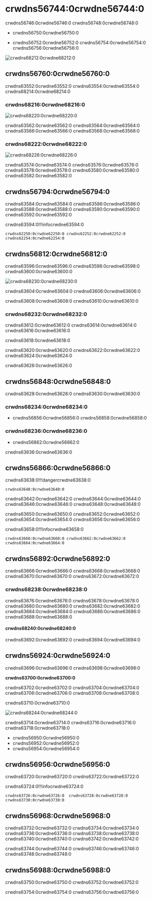 # crwdns56744:0crwdne56744:0

crwdns56746:0crwdne56746:0 crwdns56748:0crwdne56748:0

* crwdns56750:0crwdne56750:0

* crwdns56752:0crwdne56752:0 crwdns56754:0crwdne56754:0 crwdns56756:0crwdne56756:0

![crwdns68212:0crwdne68212:0](crwdns68210:0crwdne68210:0)

## crwdns56760:0crwdne56760:0

crwdns63552:0crwdne63552:0 crwdns63554:0crwdne63554:0 crwdns68214:0crwdne68214:0

### crwdns68216:0crwdne68216:0

![crwdns68220:0crwdne68220:0](crwdns68218:0crwdne68218:0)

crwdns63562:0crwdne63562:0 crwdns63564:0crwdne63564:0 crwdns63566:0crwdne63566:0 crwdns63568:0crwdne63568:0

### crwdns68222:0crwdne68222:0

![crwdns68226:0crwdne68226:0](crwdns68224:0crwdne68224:0)

crwdns63574:0crwdne63574:0 crwdns63576:0crwdne63576:0 crwdns63578:0crwdne63578:0 crwdns63580:0crwdne63580:0 crwdns63582:0crwdne63582:0

## crwdns56794:0crwdne56794:0

crwdns63584:0crwdne63584:0 crwdns63586:0crwdne63586:0 crwdns63588:0crwdne63588:0 crwdns63590:0crwdne63590:0 crwdns63592:0crwdne63592:0

crwdns63594:0!!!infocrwdne63594:0

    crwdns62250:0crwdne62250:0 crwdns62252:0crwdne62252:0 crwdns62254:0crwdne62254:0

## crwdns56812:0crwdne56812:0

crwdns63596:0crwdne63596:0 crwdns63598:0crwdne63598:0 crwdns63600:0crwdne63600:0

![crwdns68230:0crwdne68230:0](crwdns68228:0crwdne68228:0)

crwdns63604:0crwdne63604:0 crwdns63606:0crwdne63606:0

crwdns63608:0crwdne63608:0 crwdns63610:0crwdne63610:0

### crwdns68232:0crwdne68232:0

crwdns63612:0crwdne63612:0 crwdns63614:0crwdne63614:0 crwdns63616:0crwdne63616:0

crwdns63618:0crwdne63618:0

crwdns63620:0crwdne63620:0 crwdns63622:0crwdne63622:0 crwdns63624:0crwdne63624:0

crwdns63626:0crwdne63626:0

## crwdns56848:0crwdne56848:0

crwdns63628:0crwdne63628:0 crwdns63630:0crwdne63630:0

### crwdns68234:0crwdne68234:0

* crwdns56856:0crwdne56856:0  crwdns56858:0crwdne56858:0

### crwdns68236:0crwdne68236:0

* crwdns56862:0crwdne56862:0

crwdns63636:0crwdne63636:0

## crwdns56866:0crwdne56866:0

crwdns63638:0!!!dangercrwdne63638:0

    crwdns63640:0crwdne63640:0

crwdns63642:0crwdne63642:0 crwdns63644:0crwdne63644:0 crwdns63646:0crwdne63646:0 crwdns63648:0crwdne63648:0

crwdns63650:0crwdne63650:0  crwdns63652:0crwdne63652:0  crwdns63654:0crwdne63654:0  crwdns63656:0crwdne63656:0

crwdns63658:0!!!infocrwdne63658:0

    crwdns63660:0crwdne63660:0 crwdns63662:0crwdne63662:0 crwdns63664:0crwdne63664:0

## crwdns56892:0crwdne56892:0

crwdns63666:0crwdne63666:0 crwdns63668:0crwdne63668:0 crwdns63670:0crwdne63670:0 crwdns63672:0crwdne63672:0

### crwdns68238:0crwdne68238:0

crwdns63676:0crwdne63676:0 crwdns63678:0crwdne63678:0 crwdns63680:0crwdne63680:0 crwdns63682:0crwdne63682:0 crwdns63684:0crwdne63684:0 crwdns63686:0crwdne63686:0 crwdns63688:0crwdne63688:0

#### **crwdns68240:0crwdne68240:0**

crwdns63692:0crwdne63692:0 crwdns63694:0crwdne63694:0

## crwdns56924:0crwdne56924:0

crwdns63696:0crwdne63696:0 crwdns63698:0crwdne63698:0

**crwdns63700:0crwdne63700:0**

crwdns63702:0crwdne63702:0 crwdns63704:0crwdne63704:0 crwdns63706:0crwdne63706:0 crwdns63708:0crwdne63708:0

crwdns63710:0crwdne63710:0

![crwdns68244:0crwdne68244:0](crwdns68242:0crwdne68242:0)

crwdns63714:0crwdne63714:0 crwdns63716:0crwdne63716:0 crwdns63718:0crwdne63718:0

* crwdns56950:0crwdne56950:0
* crwdns56952:0crwdne56952:0
* crwdns56954:0crwdne56954:0

## crwdns56956:0crwdne56956:0

crwdns63720:0crwdne63720:0 crwdns63722:0crwdne63722:0

crwdns63724:0!!!infocrwdne63724:0

    crwdns63726:0crwdne63726:0  crwdns63728:0crwdne63728:0  crwdns63730:0crwdne63730:0

## crwdns56968:0crwdne56968:0

crwdns63732:0crwdne63732:0 crwdns63734:0crwdne63734:0 crwdns63736:0crwdne63736:0 crwdns63738:0crwdne63738:0 crwdns63740:0crwdne63740:0 crwdns63742:0crwdne63742:0

crwdns63744:0crwdne63744:0 crwdns63746:0crwdne63746:0 crwdns63748:0crwdne63748:0

## crwdns56988:0crwdne56988:0

crwdns63750:0crwdne63750:0 crwdns63752:0crwdne63752:0

crwdns63754:0crwdne63754:0 crwdns63756:0crwdne63756:0
